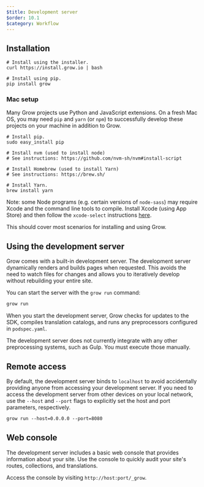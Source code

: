 ```yaml
---
$title: Development server
$order: 10.1
$category: Workflow
---
```


## Installation

```
# Install using the installer.
curl https://install.grow.io | bash

# Install using pip.
pip install grow
```

### Mac setup

Many Grow projects use Python and JavaScript extensions. On a fresh Mac OS, you may need `pip` and `yarn` (or `npm`) to successfully develop these projects on your machine in addition to Grow.

```
# Install pip.
sudo easy_install pip

# Install nvm (used to install node)
# See instructions: https://github.com/nvm-sh/nvm#install-script

# Install Homebrew (used to install Yarn)
# See instructions: https://brew.sh/

# Install Yarn.
brew install yarn
```

Note: some Node programs (e.g. certain versions of `node-sass`) may require Xcode and the command line tools to compile. Install Xcode (using App Store) and then follow the `xcode-select` instructions [here](https://github.com/nodejs/node-gyp/issues/569#issue-55705963).

This should cover most scenarios for installing and using Grow.

## Using the development server

Grow comes with a built-in development server. The development server dynamically renders and builds pages when requested. This avoids the need to watch files for changes and allows you to iteratively develop without rebuilding your entire site.

You can start the server with the `grow run` command:

```txt
grow run
```

When you start the development server, Grow checks for updates to the SDK, compiles translation catalogs, and runs any preprocessors configured in `podspec.yaml`.

The development server does not currently integrate with any other preprocessing systems, such as Gulp. You must execute those manually.

## Remote access

By default, the development server binds to `localhost` to avoid accidentally providing anyone from accessing your development server. If you need to access the development server from other devices on your local network, use the `--host` and `--port` flags to explicitly set the host and port parameters, respectively.

```txt
grow run --host=0.0.0.0 --port=8080
```

## Web console

The development server includes a basic web console that provides information about your site. Use the console to quickly audit your site's routes, collections, and translations.

Access the console by visiting `http://host:port/_grow`.
